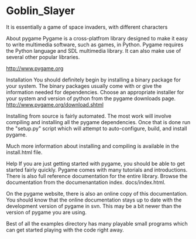 # Goblin_Slayer
It is essentially a game of space invaders, with different characters

About pygame
Pygame is a cross-platfrom library designed to make it easy to write multimedia software, such as games, in Python. Pygame requires the Python language and SDL multimedia library. It can also make use of several other popular libraries.

http://www.pygame.org

Installation
You should definitely begin by installing a binary package for your system. The binary packages usually come with or give the information needed for dependencies. Choose an appropriate installer for your system and version of python from the pygame downloads page. http://www.pygame.org/download.shtml

Installing from source is fairly automated. The most work will involve compiling and installing all the pygame dependencies. Once that is done run the "setup.py" script which will attempt to auto-configure, build, and install pygame.

Much more information about installing and compiling is available in the install.html file.

Help
If you are just getting started with pygame, you should be able to get started fairly quickly. Pygame comes with many tutorials and introductions. There is also full reference documentation for the entire library. Browse the documentation from the documenantation index. docs/index.html.

On the pygame website, there is also an online copy of this documentation. You should know that the online documentation stays up to date with the development version of pygame in svn. This may be a bit newer than the version of pygame you are using.

Best of all the examples directory has many playable small programs which can get started playing with the code right away.


